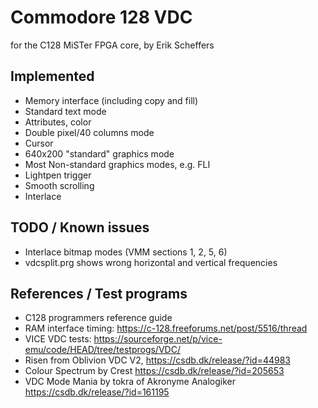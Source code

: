 # Commodore 128 VDC
for the C128 MiSTer FPGA core, by Erik Scheffers

## Implemented
 * Memory interface (including copy and fill)
 * Standard text mode
 * Attributes, color
 * Double pixel/40 columns mode
 * Cursor
 * 640x200 "standard" graphics mode
 * Most Non-standard graphics modes, e.g. FLI
 * Lightpen trigger
 * Smooth scrolling
 * Interlace

## TODO / Known issues
 * Interlace bitmap modes (VMM sections 1, 2, 5, 6)
 * vdcsplit.prg shows wrong horizontal and vertical frequencies

## References / Test programs
 * C128 programmers reference guide
 * RAM interface timing: https://c-128.freeforums.net/post/5516/thread
 * VICE VDC tests: https://sourceforge.net/p/vice-emu/code/HEAD/tree/testprogs/VDC/
 * Risen from Oblivion VDC V2, https://csdb.dk/release/?id=44983
 * Colour Spectrum by Crest https://csdb.dk/release/?id=205653
 * VDC Mode Mania by tokra of Akronyme Analogiker https://csdb.dk/release/?id=161195
